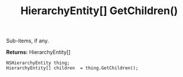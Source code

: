 ﻿---
uid: crmscript_ref_NSHierarchyEntity_GetChildren
title: HierarchyEntity[] GetChildren()
intellisense: NSHierarchyEntity.GetChildren
keywords: NSHierarchyEntity, GetChildren
so.topic: reference
---

Sub-items, if any.

**Returns:** HierarchyEntity[]


```crmscript
NSHierarchyEntity thing;
HierarchyEntity[] children  = thing.GetChildren();
```



